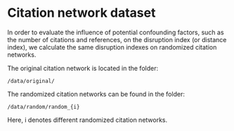 # Citation network dataset


In order to evaluate the influence of potential confounding factors, such as the number of citations and references, on the disruption index (or distance index), we calculate the same disruption indexes on randomized citation networks.

The original citation network is located in the folder:

`/data/original/`

The randomized citation networks can be found in the folder:

`/data/random/random_{i}`

Here, i denotes different randomized citation networks.